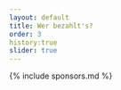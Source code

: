 ```yaml
---
layout: default
title: Wer bezahlt's?
order: 3
history:true
slider: true
---
```


{% include sponsors.md %}
